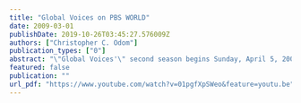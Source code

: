 ```yaml
---
title: "Global Voices on PBS WORLD"
date: 2009-03-01
publishDate: 2019-10-26T03:45:27.576009Z
authors: ["Christopher C. Odom"]
publication_types: ["0"]
abstract: "\"Global Voices'\" second season begins Sunday, April 5, 2009, at 10 PM (check local listings) on the PBS WORLD digital channel.   The only original series to launch on PBS WORLD, the 26-episode series runs April through September and presents compelling internationally themed documentaries made by U.S. and international filmmakers for a U.S. audience. \"Global Voices\" will feature the U.S. premieres of seven documentaries funded by ITVS International and encore broadcasts of other ITVS-funded programs. Encore presentations include the highly acclaimed mini-series \"THE NEW AMERICANS,\" the Emmy® Award-nominated \"AFGHANISTAN UNVEILED,\" DuPont Award winner \"SEOUL TRAIN,\" Sundance Film Festival Special Jury Award winner \"SEÑORITA EXTRAVIADA\" and the acclaimed \"THE DEVIL'S MINER.\""
featured: false
publication: ""
url_pdf: "https://www.youtube.com/watch?v=01pgfXpSWeo&feature=youtu.be"
---
```


